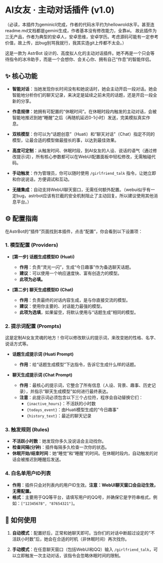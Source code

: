 # AI女友 · 主动对话插件 (v1.0)
（必读，本插件为geminicli完成，作者的代码水平约为hellowrold水平。甚至连readme.md文档都是gemini生成，作者基本没有修改能力，全靠ai。
故此插件为三无产品，作者为典型的安卓人，安卓思维，安卓学历。考虑源码可能有一定参考价值，故上传，出bug别骂我就行，我其实连git上传都不太会。）


这是一款为 AstrBot 设计的、高度拟人化的主动对话插件。她不再是一个只会等待指令的冰冷助手，而是一个会想你、会关心你、拥有自己“作息”的智能伴侣。

## ✨ 核心功能

- **智能对话**：当她发现你长时间没有和她说话时，她会主动开启一段对话。她会智能地分析你们的聊天记录，来决定是延续之前未完的话题，还是开启一段全新的分享。

- **作息规律**：她拥有可配置的“休眠时间”。在休眠时段内触发的主动对话，会被智能地推迟到她“睡醒”之后（再随机延迟0-1小时）发送，完美模拟真实作息。

- **双核模型**：你可以为“话题创意”（Huati）和“聊天对话”（Chat）指定不同的模型，让最合适的模型做最擅长的事，以达到最佳效果。

- **高度可定制**：从触发时间、休眠时段，到AI女友的人设、说话的语气（通过修改提示词），所有核心参数都可以在WebUI配置面板中轻松修改，无需触碰代码。

- **手动触发**：作为管理员，你可以随时使用 `/girlfriend_talk` 指令，让她立即和你说说话，方便调试和互动。

- **无缝集成**：自动支持WebUI聊天窗口，无需任何额外配置。（webui似乎有一定bug，astrbot应该有拦截的安全机制阻止了主动回复。所以建议使用其他消息平台。）

## ⚙️ 配置指南

在AstrBot的“插件”页面找到本插件，点击“配置”，你会看到以下设置项：

### 1. 模型配置 (Providers)

- **[第一步] 话题生成模型ID (Huati)**
  - **作用**：负责“灵光一闪”，生成“今日趣事”作为备选聊天话题。
  - **建议**：可以使用一个响应速度快、富有创造力的模型。
  - **此项为必填。**

- **[第二步] 聊天生成模型ID (Chat)**
  - **作用**：负责最终的对话内容生成，是与你直接交流的模型。
  - **建议**：使用你主要的、对话能力最强的模型。
  - **此项为选填**，如果留空，将默认使用与“话题生成”相同的模型。

### 2. 提示词配置 (Prompts)

这是定制AI女友灵魂的地方！你可以修改默认的提示词，来改变她的性格、名字、说话方式等。

- **话题生成提示词 (Huati Prompt)**
  - **作用**：给“话题生成模型”下达指令，告诉它生成什么样的话题。

- **聊天生成提示词 (Chat Prompt)**
  - **作用**：最核心的提示词，它整合了所有信息（人设、背景、趣事、历史记录），并指示“聊天生成模型”如何进行最终表达。
  - **注意**：此提示词必须包含以下三个占位符，程序会自动替换它们：
    - `{inactive_hours}`：不活跃的小时数
    - `{todays_event}`：由Huati模型生成的“今日趣事”
    - `{history_text}`：最近的聊天记录

### 3. 触发规则 (Rules)

- **不活跃小时数**：她发现你多久没说话会主动找你。
- **检查间隔(分钟)**：插件每隔多久检查一次你的状态。
- **休眠开始/结束时间**：她“睡觉”和“睡醒”的时间。在休眠时段内，自动触发的对话会被推迟到睡醒后发送。

### 4. 白名单用户ID列表

- **作用**：插件只会对列表内的用户ID生效。**注意：WebUI聊天窗口会自动生效，无需配置。**
- **格式**：主要用于QQ等平台，请填写用户的QQ号，并确保它是字符串格式，例如：`["12345678", "87654321"]`。

## 🚀 如何使用

1.  **自动模式**：配置好后，正常和她聊天即可。当你们的对话中断超过设定的“不活跃小时数”后，她会在合适的时机（非休眠时间）再次找你。

2.  **手动模式**：在任意聊天窗口（包括WebUI和QQ）输入 `/girlfriend_talk`，可以立即触发一次主动对话，该指令会忽略休眠时间的限制。